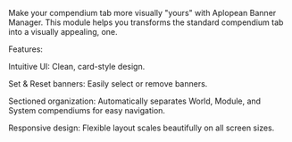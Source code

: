 Make your compendium tab more visually "yours" with Aplopean Banner Manager. This module helps you transforms the standard compendium tab into a visually appealing, one.

Features:

Intuitive UI: Clean, card-style design.

Set & Reset banners: Easily select or remove banners.


Sectioned organization: Automatically separates World, Module, and System compendiums for easy navigation.

Responsive design: Flexible layout scales beautifully on all screen sizes.

